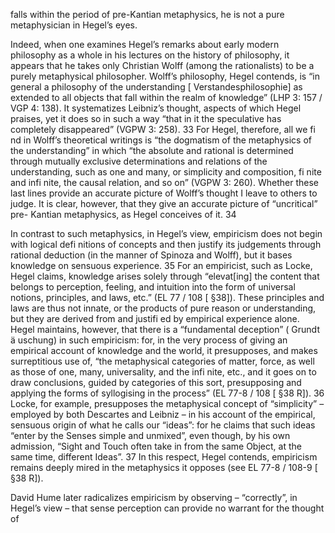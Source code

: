 falls within the period of pre-Kantian metaphysics, he is not a pure metaphysician in Hegel’s eyes.

Indeed, when one examines Hegel’s remarks about early modern philosophy as a whole in his lectures on the history of philosophy, it appears that he takes only Christian Wolff (among the rationalists) to be a purely metaphysical philosopher. Wolff’s philosophy, Hegel contends, is “in general a philosophy of the understanding [ Verstandesphilosophie] as extended to all objects that fall within the realm of knowledge” (LHP 3: 157 / VGP 4: 138). It systematizes Leibniz’s thought, aspects of which Hegel praises, yet it does so in such a way “that in it the speculative has completely disappeared” (VGPW 3: 258). 33 For Hegel, therefore, all we fi nd in Wolff’s theoretical writings is “the dogmatism of the metaphysics of the understanding” in which “the absolute and rational is determined through mutually exclusive determinations and relations of the understanding, such as one and many, or simplicity and composition, fi nite and infi nite, the causal relation, and so on” (VGPW 3: 260). Whether these last lines provide an accurate picture of Wolff’s thought I leave to others to judge.  It is clear, however, that they give an accurate picture of “uncritical” pre- Kantian metaphysics, as Hegel conceives of it. 34

In contrast to such metaphysics, in Hegel’s view, empiricism does not begin with logical defi nitions of concepts and then justify its judgements through rational deduction (in the manner of Spinoza and Wolff), but it bases knowledge on sensuous experience. 35 For an empiricist, such as Locke, Hegel claims, knowledge arises solely through “elevat[ing] the content that belongs to perception, feeling, and intuition into the form of universal notions, principles, and laws, etc.” (EL 77 / 108 [ §38]). These principles and laws are thus not innate, or the products of pure reason or understanding, but they are derived from and justifi ed by empirical experience alone. Hegel maintains, however, that there is a “fundamental deception” ( Grundt ä uschung) in such empiricism: for, in the very process of giving an empirical account of knowledge and the world, it presupposes, and makes surreptitious use of, “the metaphysical categories of matter, force, as well as those of one, many, universality, and the infi nite, etc., and it goes on to draw conclusions, guided by categories of this sort, presupposing and applying the forms of syllogising in the process” (EL 77-8 / 108 [ §38 R]). 36 Locke, for example, presupposes the metaphysical concept of “simplicity” – employed by both Descartes and Leibniz – in his account of the empirical, sensuous origin of what he calls our “ideas”: for he claims that such ideas “enter by the Senses simple and unmixed”, even though, by his own admission, “Sight and Touch often take in from the same Object, at the same time, different Ideas”. 37 In this respect, Hegel contends, empiricism remains deeply mired in the metaphysics it opposes (see EL 77-8 / 108-9 [ §38 R]).

David Hume later radicalizes empiricism by observing – “correctly”, in Hegel’s view – that sense perception can provide no warrant for the thought of
